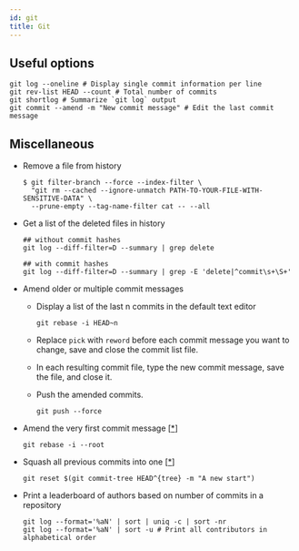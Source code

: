 ```yaml
---
id: git
title: Git
---
```


## Useful options

```shell
git log --oneline # Display single commit information per line
git rev-list HEAD --count # Total number of commits
git shortlog # Summarize `git log` output
git commit --amend -m "New commit message" # Edit the last commit message
```

## Miscellaneous

- Remove a file from history

  ```shell
  $ git filter-branch --force --index-filter \
    "git rm --cached --ignore-unmatch PATH-TO-YOUR-FILE-WITH-SENSITIVE-DATA" \
    --prune-empty --tag-name-filter cat -- --all
  ```

- Get a list of the deleted files in history

  ```shell
  ## without commit hashes
  git log --diff-filter=D --summary | grep delete

  ## with commit hashes
  git log --diff-filter=D --summary | grep -E 'delete|^commit\s+\S+'
  ```

- Amend older or multiple commit messages

  - Display a list of the last n commits in the default text editor

    ```shell
    git rebase -i HEAD~n
    ```

  - Replace `pick` with `reword` before each commit message you want to change, save and close the commit list file.
  - In each resulting commit file, type the new commit message, save the file, and close it.
  - Push the amended commits.

    ```shell
    git push --force
    ```

- Amend the very first commit message [[\*](https://stackoverflow.com/a/14630424)]

  ```shell
  git rebase -i --root
  ```

- Squash all previous commits into one [[\*](https://stackoverflow.com/a/23486788)]

  ```shell
  git reset $(git commit-tree HEAD^{tree} -m "A new start")
  ```

- Print a leaderboard of authors based on number of commits in a repository

  ```shell
  git log --format='%aN' | sort | uniq -c | sort -nr
  git log --format='%aN' | sort -u # Print all contributors in alphabetical order
  ```
